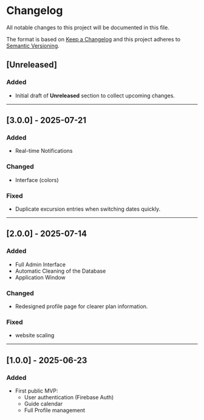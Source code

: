 # Changelog
All notable changes to this project will be documented in this file.

The format is based on [Keep a Changelog](https://keepachangelog.com/en/1.1.0/)
and this project adheres to [Semantic Versioning](https://semver.org/spec/v2.0.0.html).

<!-- Reminder: add newest release at the top -->

## [Unreleased]
### Added
- Initial draft of **Unreleased** section to collect upcoming changes.

---

## [3.0.0] - 2025-07-21
### Added
- Real-time Notifications

### Changed
- Interface (colors)

### Fixed
- Duplicate excursion entries when switching dates quickly.

---

## [2.0.0] - 2025-07-14
### Added
- Full Admin Interface
- Automatic Cleaning of the Database
- Application Window

### Changed
- Redesigned profile page for clearer plan information.

### Fixed
- website scaling

---

## [1.0.0] - 2025-06-23
### Added
- First public MVP:
  - User authentication (Firebase Auth)
  - Guide calendar
  - Full Profile management
